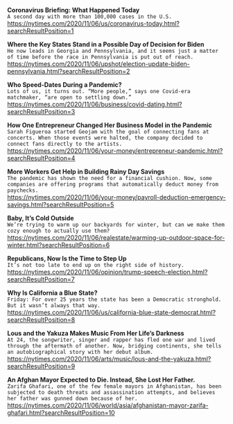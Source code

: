 **Coronavirus Briefing: What Happened Today**\
`A second day with more than 100,000 cases in the U.S.`\
https://nytimes.com/2020/11/06/us/coronavirus-today.html?searchResultPosition=1

**Where the Key States Stand in a Possible Day of Decision for Biden**\
`He now leads in Georgia and Pennsylvania, and it seems just a matter of time before the race in Pennsylvania is put out of reach.`\
https://nytimes.com/2020/11/06/upshot/election-update-biden-pennsylvania.html?searchResultPosition=2

**Who Speed-Dates During a Pandemic?**\
`Lots of us, it turns out. “More people,” says one Covid-era matchmaker, “are open to settling down.”`\
https://nytimes.com/2020/11/06/business/covid-dating.html?searchResultPosition=3

**How One Entrepreneur Changed Her Business Model in the Pandemic**\
`Sarah Figueroa started Geojam with the goal of connecting fans at concerts. When those events were halted, the company decided to connect fans directly to the artists.`\
https://nytimes.com/2020/11/06/your-money/entrepreneur-pandemic.html?searchResultPosition=4

**More Workers Get Help in Building Rainy Day Savings**\
`The pandemic has shown the need for a financial cushion. Now, some companies are offering programs that automatically deduct money from paychecks.`\
https://nytimes.com/2020/11/06/your-money/payroll-deduction-emergency-savings.html?searchResultPosition=5

**Baby, It’s Cold Outside**\
`We’re trying to warm up our backyards for winter, but can we make them cozy enough to actually use them?`\
https://nytimes.com/2020/11/06/realestate/warming-up-outdoor-space-for-winter.html?searchResultPosition=6

**Republicans, Now Is the Time to Step Up**\
`It’s not too late to end up on the right side of history.`\
https://nytimes.com/2020/11/06/opinion/trump-speech-election.html?searchResultPosition=7

**Why Is California a Blue State?**\
`Friday: For over 25 years the state has been a Democratic stronghold. But it wasn’t always that way.`\
https://nytimes.com/2020/11/06/us/california-blue-state-democrat.html?searchResultPosition=8

**Lous and the Yakuza Makes Music From Her Life’s Darkness**\
`At 24, the songwriter, singer and rapper has fled one war and lived through the aftermath of another. Now, bridging continents, she tells an autobiographical story with her debut album.`\
https://nytimes.com/2020/11/06/arts/music/lous-and-the-yakuza.html?searchResultPosition=9

**An Afghan Mayor Expected to Die. Instead, She Lost Her Father.**\
`Zarifa Ghafari, one of the few female mayors in Afghanistan, has been subjected to death threats and assassination attempts, and believes her father was gunned down because of her.`\
https://nytimes.com/2020/11/06/world/asia/afghanistan-mayor-zarifa-ghafari.html?searchResultPosition=10

